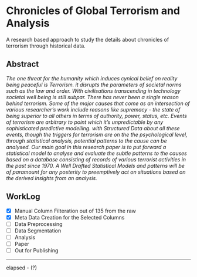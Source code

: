 # Chronicles of Global Terrorism and Analysis
A research based approach to study the details about chronicles of terrorism through historical data.

## Abstract 


_The one threat for the humanity which induces cynical belief on reality being peaceful is Terrorism. it disrupts the parameters of societal norms such as the law and order. With civilisations transcending in technology societal well being is still subpar. There has never been a single reason behind terrorism. Some of the major causes that come as an intersection of various researcher’s work include reasons like supremacy - the state of being superior to all others in terms of authority, power, status, etc. Events of terrorism are arbitrary to point which it’s unpredictable by any sophisticated predictive modelling. with Structured Data about all these events, though the triggers for terrorism are on the the psychological level, through statistical analysis, potential patterns to the cause can be analysed. Our main goal in this research paper is to put forward a statistical model to analyse and evaluate the subtle patterns to the causes based on a database consisting of records of various terrorist activities in the past since 1970. A Well Drafted Statistical Models and patterns will be of paramount for any posterity to preemptively act on situations based on the derived insights from an analysis._



## WorkLog


- [x]  Manual Column Filteration out of 135 from the raw 
- [x]  Meta Data Creation for the Selected Columns
- [ ]  Data Preprocessing
- [ ]  Data Segmentation 
- [ ]  Analysis 
- [ ]  Paper 
- [ ]  Out for Publishing

***
elapsed - (?)
